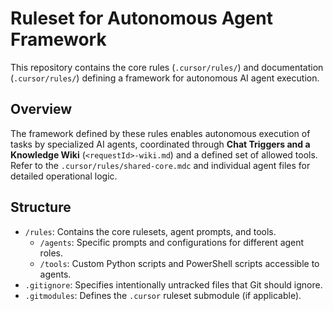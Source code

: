 # Ruleset for Autonomous Agent Framework

This repository contains the core rules (`.cursor/rules/`) and documentation (`.cursor/rules/`) defining a framework for autonomous AI agent execution.

## Overview

The framework defined by these rules enables autonomous execution of tasks by specialized AI agents, coordinated through **Chat Triggers and a Knowledge Wiki** (`<requestId>-wiki.md`) and a defined set of allowed tools. Refer to the `.cursor/rules/shared-core.mdc` and individual agent files for detailed operational logic.

## Structure

*   `/rules`: Contains the core rulesets, agent prompts, and tools.
    *   `/agents`: Specific prompts and configurations for different agent roles.
    *   `/tools`: Custom Python scripts and PowerShell scripts accessible to agents.
*   `.gitignore`: Specifies intentionally untracked files that Git should ignore.
*   `.gitmodules`: Defines the `.cursor` ruleset submodule (if applicable). 